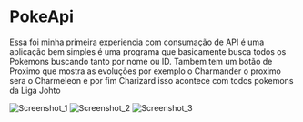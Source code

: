 # PokeApi

Essa foi minha primeira experiencia com consumação de API 
é uma aplicação bem simples é uma programa que basicamente busca todos os Pokemons buscando tanto por nome ou ID.
Tambem tem um botão de Proximo que mostra as evoluções por exemplo o Charmander o proximo sera o Charmeleon e por fim Charizard
isso acontece com todos pokemons da Liga Johto

![Screenshot_1](https://user-images.githubusercontent.com/107319126/228265834-5fd7b2f0-9989-4a64-9ebb-b8dccc751e16.png)
![Screenshot_2](https://user-images.githubusercontent.com/107319126/228265926-f29d345d-06cf-4ae9-b626-5fc06a28aca8.png)
![Screenshot_3](https://user-images.githubusercontent.com/107319126/228266003-378c30da-a92a-404f-913c-5c1db7252589.png)



